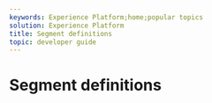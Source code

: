 ```yaml
---
keywords: Experience Platform;home;popular topics
solution: Experience Platform
title: Segment definitions
topic: developer guide
---
```


# Segment definitions
